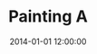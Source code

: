 ---
layout: work
title: Painting A
date: 2014-01-01 12:00:00
category: paintings
imageURL: /images/placeholder-960x540.jpg
thumbnailURL: /images/placeholder-240x135.jpg
medium: Lorem ipsum dolor sit amet, consectetur adipiscing elit, sed do eiusmod tempor incididunt ut labore et dolore magna aliqua.
dimensions: XXXXmm Ø x XXmm D
price: $7,500
sold: false
---